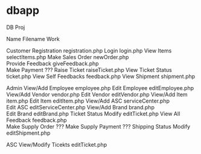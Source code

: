 dbapp
=====
DB Proj


Name				Filename		Work

Customer Registration		registration.php
         Login			login.php
	 View Items		selectItems.php
	 Make Sales Order 	newOrder.php	
	 Provide Feedback	giveFeedback.php	
	 Make Payment		???
	 Raise Ticket		raiseTicket.php
	 View Ticket Status	ticket.php
	 View Self Feedbacks	feedback.php
	 View Shipment		shipment.php

Admin	 View/Add Employee	employee.php
	 Edit Employee		editEmployee.php
	 View/Add Vendor	vendor.php
	 Edit Vendor		editVendor.php
	 View/Add Item		item.php
	 Edit Item		editItem.php
	 View/Add ASC		serviceCenter.php	
	 Edit ASC		editServiceCenter.php
	 View/Add Brand		brand.php	
	 Edit Brand		editBrand.php
	 Ticket Status Modify	editTicket.php
	 View All Feedback	feedback.php	
	 Make Supply Order	???
	 Make Supply Payment	???
	 Shipping Status Modify	editShipment.php

ASC	 View/Modify Ticekts	editTicket.php

